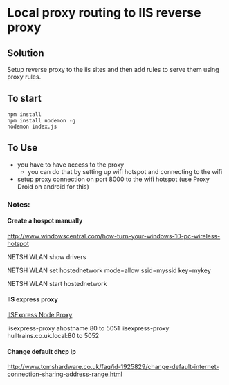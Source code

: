 # Local proxy routing to IIS reverse proxy

## Solution

Setup reverse proxy to the iis sites and then add rules to serve them using proxy rules.

## To start

```
npm install
npm install nodemon -g
nodemon index.js
```


## To Use
* you have to have access to the proxy
  * you can do that by setting up wifi hotspot and connecting to the wifi
* setup proxy connection on port 8000 to the wifi hotspot (use Proxy Droid on android for this)


### Notes:
#### Create a hospot manually

http://www.windowscentral.com/how-turn-your-windows-10-pc-wireless-hotspot

NETSH WLAN show drivers

NETSH WLAN set hostednetwork mode=allow ssid=myssid key=mykey

NETSH WLAN start hostednetwork



#### IIS express proxy
[IISExpress Node Proxy](https://github.com/icflorescu/iisexpress-proxy)

iisexpress-proxy ahostname:80 to 5051
iisexpress-proxy hulltrains.co.uk.local:80 to 5052

#### Change default dhcp ip

http://www.tomshardware.co.uk/faq/id-1925829/change-default-internet-connection-sharing-address-range.html

